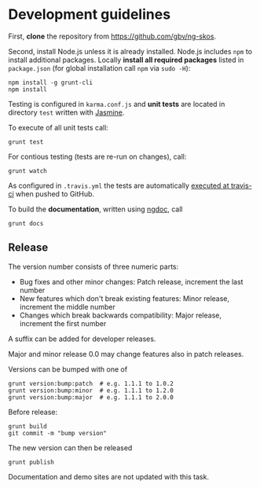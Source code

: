 # Development guidelines

First, **clone** the repository from <https://github.com/gbv/ng-skos>.

Second, install Node.js unless it is already installed. Node.js includes `npm`
to install additional packages. Locally **install all required packages**
listed in `package.json` (for global installation call `npm` via `sudo -H`):

    npm install -g grunt-cli
    npm install

Testing is configured in `karma.conf.js` and **unit tests** are located in
directory `test` written with [Jasmine](http://pivotal.github.io/jasmine/). 

To execute of all unit tests call:

    grunt test

For contious testing (tests are re-run on changes), call:

    grunt watch

As configured in `.travis.yml` the tests are automatically 
[executed at travis-ci](https://travis-ci.org/gbv/ng-skos)
when pushed to GitHub.

To build the **documentation**, written using
[ngdoc](https://github.com/angular/angular.js/wiki/Writing-AngularJS-Documentation),
call

    grunt docs

## Release

The version number consists of three numeric parts:

* Bug fixes and other minor changes: Patch release, increment the last number
* New features which don't break existing features: Minor release, increment the middle number
* Changes which break backwards compatibility: Major release, increment the first number

A suffix can be added for developer releases.

Major and minor release 0.0 may change features also in patch releases.

Versions can be bumped with one of

    grunt version:bump:patch  # e.g. 1.1.1 to 1.0.2
    grunt version:bump:minor  # e.g. 1.1.1 to 1.2.0
    grunt version:bump:major  # e.g. 1.1.1 to 2.0.0
 
Before release:

    grunt build
    git commit -m "bump version"

The new version can then be released

    grunt publish

Documentation and demo sites are not updated with this task.

